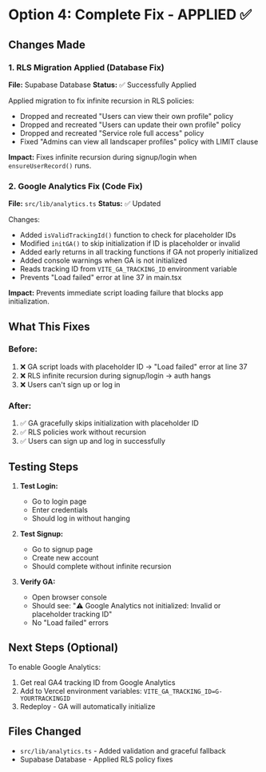 # Option 4: Complete Fix - APPLIED ✅

## Changes Made

### 1. RLS Migration Applied (Database Fix)
**File:** Supabase Database
**Status:** ✅ Successfully Applied

Applied migration to fix infinite recursion in RLS policies:
- Dropped and recreated "Users can view their own profile" policy
- Dropped and recreated "Users can update their own profile" policy  
- Dropped and recreated "Service role full access" policy
- Fixed "Admins can view all landscaper profiles" policy with LIMIT clause

**Impact:** Fixes infinite recursion during signup/login when `ensureUserRecord()` runs.

### 2. Google Analytics Fix (Code Fix)
**File:** `src/lib/analytics.ts`
**Status:** ✅ Updated

Changes:
- Added `isValidTrackingId()` function to check for placeholder IDs
- Modified `initGA()` to skip initialization if ID is placeholder or invalid
- Added early returns in all tracking functions if GA not properly initialized
- Added console warnings when GA is not initialized
- Reads tracking ID from `VITE_GA_TRACKING_ID` environment variable
- Prevents "Load failed" error at line 37 in main.tsx

**Impact:** Prevents immediate script loading failure that blocks app initialization.

## What This Fixes

### Before:
1. ❌ GA script loads with placeholder ID → "Load failed" error at line 37
2. ❌ RLS infinite recursion during signup/login → auth hangs
3. ❌ Users can't sign up or log in

### After:
1. ✅ GA gracefully skips initialization with placeholder ID
2. ✅ RLS policies work without recursion
3. ✅ Users can sign up and log in successfully

## Testing Steps

1. **Test Login:**
   - Go to login page
   - Enter credentials
   - Should log in without hanging

2. **Test Signup:**
   - Go to signup page
   - Create new account
   - Should complete without infinite recursion

3. **Verify GA:**
   - Open browser console
   - Should see: "⚠️ Google Analytics not initialized: Invalid or placeholder tracking ID"
   - No "Load failed" errors

## Next Steps (Optional)

To enable Google Analytics:
1. Get real GA4 tracking ID from Google Analytics
2. Add to Vercel environment variables: `VITE_GA_TRACKING_ID=G-YOURTRACKINGID`
3. Redeploy - GA will automatically initialize

## Files Changed
- `src/lib/analytics.ts` - Added validation and graceful fallback
- Supabase Database - Applied RLS policy fixes
